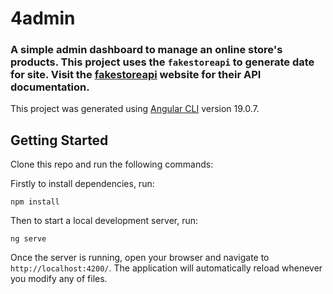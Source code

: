 # 4admin

### A simple admin dashboard to manage an online store's products. This project uses the ``fakestoreapi`` to generate date for site. Visit the [fakestoreapi](https://fakestoreapi.com) website for their API documentation. 

This project was generated using [Angular CLI](https://github.com/angular/angular-cli) version 19.0.7.

## Getting Started

Clone this repo and run the following commands:

Firstly to install dependencies, run:

```
npm install
```

Then to start a local development server, run:

```
ng serve
```

Once the server is running, open your browser and navigate to `http://localhost:4200/`. The application will automatically reload whenever you modify any of files.

